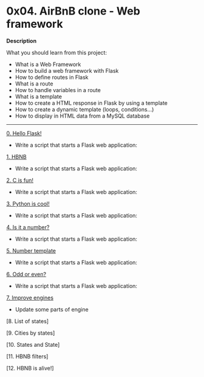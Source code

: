 0x04. AirBnB clone - Web framework
=======

**Description**

What you should learn from this project:

- What is a Web Framework
- How to build a web framework with Flask
- How to define routes in Flask
- What is a route
- How to handle variables in a route
- What is a template
- How to create a HTML response in Flask by using a template
- How to create a dynamic template (loops, conditions…)
- How to display in HTML data from a MySQL database

_________________________________________________________________________________________________________________________________________________________________________

[0. Hello Flask!](https://github.com/AbiollaghJames/AirBnB_clone_v2/blob/master/web_flask/0-hello_route.py)

- Write a script that starts a Flask web application:

[1. HBNB](https://github.com/AbiollaghJames/AirBnB_clone_v2/blob/master/web_flask/1-hbnb_route.py)

- Write a script that starts a Flask web application:

[2. C is fun!](https://github.com/AbiollaghJames/AirBnB_clone_v2/blob/master/web_flask/2-c_route.py)

- Write a script that starts a Flask web application:

[3. Python is cool!](https://github.com/AbiollaghJames/AirBnB_clone_v2/blob/master/web_flask/3-python_route.py)

- Write a script that starts a Flask web application:

[4. Is it a number?](https://github.com/AbiollaghJames/AirBnB_clone_v2/blob/master/web_flask/4-number_route.py)

- Write a script that starts a Flask web application:

[5. Number template](https://github.com/AbiollaghJames/AirBnB_clone_v2/blob/master/web_flask/5-number_template.py)

- Write a script that starts a Flask web application:

[6. Odd or even?](https://github.com/AbiollaghJames/AirBnB_clone_v2/blob/master/web_flask/6-number_odd_or_even.py)

- Write a script that starts a Flask web application:

[7. Improve engines](https://github.com/AbiollaghJames/AirBnB_clone_v2/tree/master/models/engine)

- Update some parts of engine

[8. List of states]

[9. Cities by states]

[10. States and State]

[11. HBNB filters]

[12. HBNB is alive!]
